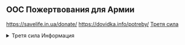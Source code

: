 ## ООС Пожертвования для Армии
https://savelife.in.ua/donate/
https://dovidka.info/potreby/
[Третя сила](https://t.me/The3rdForceUA)
<details> <summary>
Третя сила Информация
</summary> 
<p>
Моно гривня  5375411500079129
<br>Моно валюта:
IBAN
UA 52 322001 00000 2620 6326 5396 45
Receiver
MALTSEVA TETIANA
Swift code
UNJSUAUKXXX
<br>Приват
4149629354391666
<br>Моно гривна
IBAN - 
UA423220010000026203306730490
<br>Приват
IBAN - UA983052990000026200694829218
<br>Крипто валюта
bc1q64mnqlazvv4yu9hhksg4ls2xscv7kdyheekem7</p> </details>